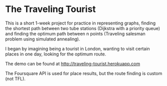 # The Traveling Tourist

This is a short 1-week project for practice in representing graphs,
finding the shortest path between two tube stations (Dijkstra with a priority queue)
and finding the optimum path between n points (Traveling salesman problem using simulated annealing).

I began by imagining being a tourist in London, wanting to visit certain places in one day, looking for the optimum route.

The demo can be found at http://traveling-tourist.herokuapp.com

The Foursquare API is used for place results, but the route finding is custom (not TFL).
